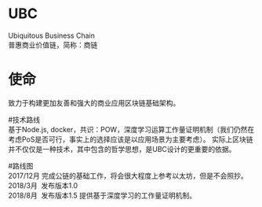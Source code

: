 # UBC 
Ubiquitous Business Chain   
普惠商业价值链，简称：商链   

# 使命 
致力于构建更加友善和强大的商业应用区块链基础架构。  
 
#技术路线   
基于Node.js, docker，共识：POW，深度学习运算工作量证明机制（我们仍然在考虑PoS是否可行，事实上的选择应该是以应用场景为主要考虑）。 
实际上区块链并不仅仅是一种技术，其中包含的哲学思想，是UBC设计的更重要的依据。
 
#路线图    
2017/12月 完成公链的基础工作，将会很大程度上参考以太坊，但是不会照抄。  
2018/3月  发布版本1.0  
2018/8月  发布版本1.5 提供基于深度学习的工作量证明机制。 
